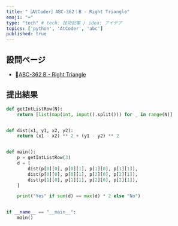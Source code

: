 ```yaml
---
title: "［AtCoder］ABC-362｜B - Right Triangle"
emoji: "⌨️"
type: "tech" # tech: 技術記事 / idea: アイデア
topics: ['python', 'AtCoder', 'abc']
published: true
---
```


## 設問ページ

- 🔗[ABC-362 B - Right Triangle](https://atcoder.jp/contests/abc362/tasks/abc362_b)

## 提出結果

```python
def getIntListRow(N):
    return [list(map(int, input().split())) for _ in range(N)]


def dist(x1, y1, x2, y2):
    return (x1 - x2) ** 2 + (y1 - y2) ** 2


def main():
    p = getIntListRow(3)
    d = [
        dist(p[0][0], p[0][1], p[1][0], p[1][1]),
        dist(p[0][0], p[0][1], p[2][0], p[2][1]),
        dist(p[1][0], p[1][1], p[2][0], p[2][1]),
    ]

    print("Yes" if sum(d) == max(d) * 2 else "No")


if __name__ == "__main__":
    main()
```
